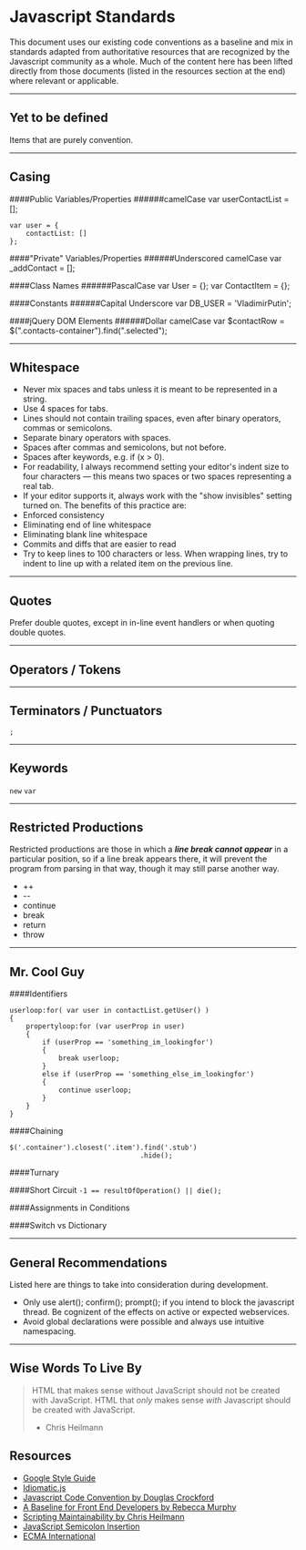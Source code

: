 Javascript Standards
====================
This document uses our existing code conventions as a baseline and mix in standards adapted from authoritative resources that are recognized by the Javascript community as a whole. Much of the content here has been lifted directly from those documents (listed in the resources section at the end) where relevant or applicable.

------------------
Yet to be defined
------------------
Items that are purely convention.

------
Casing
------
####Public Variables/Properties
######camelCase
    var userContactList = [];

    var user = {
        contactList: []
    };


####"Private" Variables/Properties
######Underscored camelCase
    var _addContact = [];

####Class Names
######PascalCase
    var User = {};
    var ContactItem = {};

####Constants
######Capital Underscore
    var DB_USER = 'VladimirPutin';

####jQuery DOM Elements
######Dollar camelCase
    var $contactRow = $(".contacts-container").find(".selected");


----------
Whitespace
----------
 - Never mix spaces and tabs unless it is meant to be represented in a string.
 - Use 4 spaces for tabs.
 - Lines should not contain trailing spaces, even after binary operators, commas or semicolons.
 - Separate binary operators with spaces.
 - Spaces after commas and semicolons, but not before.
 - Spaces after keywords, e.g. if (x > 0).
 - For readability, I always recommend setting your editor's indent size to four characters — this means two spaces or two spaces representing a real tab.
 - If your editor supports it, always work with the "show invisibles" setting turned on. The benefits of this practice are:
  - Enforced consistency
  - Eliminating end of line whitespace
  - Eliminating blank line whitespace
  - Commits and diffs that are easier to read
 - Try to keep lines to 100 characters or less. When wrapping lines, try to indent to line up with a related item on the previous line.


------
Quotes
------
Prefer double quotes, except in in-line event handlers or when quoting double quotes.

---------
Operators / Tokens
---------

-------------------------
Terminators / Punctuators
-------------------------
```;```

--------
Keywords
--------
```new```
```var```

----------------------
Restricted Productions
----------------------
Restricted productions are those in which a __*line break cannot appear*__ in a particular position, so if a line break appears there, it will prevent the program from parsing in that way, though it may still parse another way.

 - ++
 - \--
 - continue
 - break
 - return
 - throw

------------
Mr. Cool Guy
------------

####Identifiers

    userloop:for( var user in contactList.getUser() )
    {
        propertyloop:for (var userProp in user)
        {
            if (userProp == 'something_im_lookingfor')
            {
                break userloop;
            }
            else if (userProp == 'something_else_im_lookingfor')
            {
                continue userloop;
            }
        }
    }


####Chaining

    $('.container').closest('.item').find('.stub')
                                    .hide();

####Turnary

####Short Circuit
```-1 == resultOfOperation() || die();```

####Assignments in Conditions

####Switch vs Dictionary

-----------------------
General Recommendations
-----------------------
Listed here are things to take into consideration during development.

 - Only use alert(); confirm(); prompt(); if you intend to block the javascript thread. Be cognizent of the effects on active or expected webservices.
 - Avoid global declarations were possible and always use intuitive namespacing. 


---------------------
Wise Words To Live By
---------------------

> HTML that makes sense without JavaScript should not be created with JavaScript. HTML that *only* makes sense *with* Javascript should be created with JavaScript.
> - Chris Heilmann

Resources
---------
 - [Google Style Guide](https://google-styleguide.googlecode.com/svn/trunk/javascriptguide.xml)
 - [Idiomatic.js](https://github.com/rwldrn/idiomatic.js)
 - [Javascript Code Convention by Douglas Crockford](http://javascript.crockford.com/code.html)
 - [A Baseline for Front End Developers by Rebecca Murphy](http://rmurphey.com/blog/2012/04/12/a-baseline-for-front-end-developers/)
 - [Scripting Maintainability by Chris Heilmann](http://www.slideshare.net/cheilmann/fronteers-maintainability-presentation)
 - [JavaScript Semicolon Insertion](http://inimino.org/~inimino/blog/javascript_semicolons)
 - [ECMA International](http://www.ecma-international.org/publications/files/ECMA-ST/Ecma-262.pdf)
